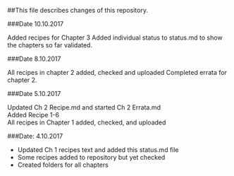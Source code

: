 ##This file describes changes of this repository.


###Date 10.10.2017

Added recipes for Chapter 3
Added individual status to status.md to show the chapters so far validated.

###Date 8.10.2017

All recipes in chapter 2 added, checked and uploaded
Completed errata for chapter 2.

###Date 5.10.2017

Updated Ch 2 Recipe.md and started Ch 2 Errata.md  
Added Recipe 1-6  
All recipes in Chapter 1 added, checked, and uploaded

###Date: 4.10.2017

- Updated Ch 1 recipes text and added this status.md file
- Some recipes added to repository but yet checked
- Created folders for all chapters